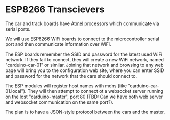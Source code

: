 # ESP8266 Transcievers

The car and track boards have [Atmel](http://www.atmel.com) processors which
communicate via serial ports.

We will use ESP8266 WiFi boards to connect to the microcontroller serial port
and then communicate information over WiFi.

The ESP boards remember the SSID and password for the latest used WiFi network.
If they fail to connect, they will create a new WiFi network, named "carduino-car-01"
or similar. Joining that network and browsing to any web page will bring you
to the configuration web site, where you can enter SSID and password for the 
network that the cars should connect to.

The ESP modules will register host names with mdns (like "carduino-car-01.local").
They will then attempt to connect ot a websocket server running on the lost
"carduino-master", port 80 (TBD: Can we have both web server and websocket 
communication on the same port?).

The plan is to have a JSON-style protocol between the cars and the master.

